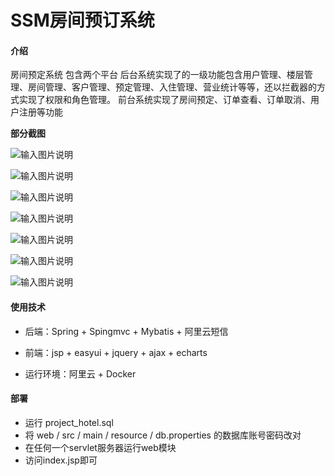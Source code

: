 # SSM房间预订系统

#### 介绍
房间预定系统 包含两个平台
后台系统实现了的一级功能包含用户管理、楼层管理、房间管理、客户管理、预定管理、入住管理、营业统计等等，还以拦截器的方式实现了权限和角色管理。
前台系统实现了房间预定、订单查看、订单取消、用户注册等功能

**部分截图**

![输入图片说明](https://github.com/yzx66-net/ssm_lnn/blob/master/1.jpg "前台系统.png")

![输入图片说明](https://github.com/yzx66-net/ssm_lnn/blob/master/2.jpg "前台系统.png")

![输入图片说明](https://github.com/yzx66-net/ssm_lnn/blob/master/3.png "前台系统.png")

![输入图片说明](https://github.com/yzx66-net/ssm_lnn/blob/master/5.png "后台登录.png")

![输入图片说明](https://github.com/yzx66-net/ssm_lnn/blob/master/6.png "后台系统.png")

![输入图片说明](https://github.com/yzx66-net/ssm_lnn/blob/master/7.png "后台系统.png")

![输入图片说明](https://github.com/yzx66-net/ssm_lnn/blob/master/4.png "数据库.png")


#### 使用技术

* 后端：Spring + Spingmvc + Mybatis + 阿里云短信

* 前端：jsp + easyui + jquery + ajax + echarts

* 运行环境：阿里云 + Docker

#### 部署
* 运行 project_hotel.sql 
* 将 web / src / main / resource / db.properties 的数据库账号密码改对
* 在任何一个servlet服务器运行web模块
* 访问index.jsp即可

 
